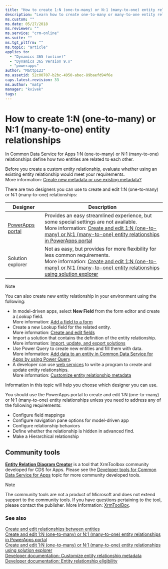 ```yaml
---
title: "How to create 1:N (one-to-many) or N:1 (many-to-one) entity relationships in PowerApps | MicrosoftDocs"
description: "Learn how to create one-to-many or many-to-one entity relationships"
ms.custom: ""
ms.date: 05/27/2018
ms.reviewer: ""
ms.service: "crm-online"
ms.suite: ""
ms.tgt_pltfrm: ""
ms.topic: "article"
applies_to: 
  - "Dynamics 365 (online)"
  - "Dynamics 365 Version 9.x"
  - "powerapps"
author: "Mattp123"
ms.assetid: 52c00707-b2bc-4950-abec-89baefd94f6e
caps.latest.revision: 33
ms.author: "matp"
manager: "kvivek"
tags: 
---
```

# How to create 1:N (one-to-many) or N:1 (many-to-one) entity relationships

In Common Data Service for Apps 1:N (one-to-many) or N:1 (many-to-one) relationships define how two entities are related to each other. 
  
Before you create a custom entity relationship, evaluate whether using an existing entity relationship would meet your requirements. <br />More information: [Create new metadata or use existing metadata?](create-edit-metadata.md#create-new-metadata-or-use-existing-metadata)

There are two designers you can use to create and edit 1:N (one-to-many) or N:1 (many-to-one) relationships:

|Designer| Description|
|--|--|
|[PowerApps portal](https://web.powerapps.com/?utm_source=padocs&utm_medium=linkinadoc&utm_campaign=referralsfromdoc)|Provides an easy streamlined experience, but some special settings are not available.<br />More information: [Create and edit 1:N (one-to-many) or N:1 (many-to-one) entity relationships in PowerApps portal](create-edit-1n-relationships-portal.md)|
|Solution explorer|Not as easy, but provides for more flexibility for less common requirements. <br />More information: [Create and edit 1:N (one-to-many) or N:1 (many-to-one) entity relationships using solution explorer](create-edit-1n-relationships-solution-explorer.md) |

> [!NOTE]
> You can also create new entity relationship in your environment using the following:
> - In model-driven apps, select **New Field** from the form editor and create a *Lookup* field. <br />More information: [Add a field to a form](../model-driven-apps/add-field-form.md)
> - Create a new Lookup field for the related entity. <br />More information: [Create and edit fields](create-edit-fields.md)
> - Import a solution that contains the definition of the entity relationship. <br />More information: [Import, update, and export solutions](import-update-export-solutions.md)
> - Use Power Query to create new entities and fill them with data. <br />More information: [Add data to an entity in Common Data Service for Apps by using Power Query](data-platform-cds-newentity-pq.md).
> - A developer can use [web services](../../developer/common-data-service/use-web-services.md#metadata-services) to write a program to create and update entity relationships. <br />More information: [Customize entity relationship metadata](https://docs.microsoft.com/dynamics365/customer-engagement/developer/customize-entity-relationship-metadata)

Information in this topic will help you choose which designer you can use. 

You should use the PowerApps portal to create and edit 1:N (one-to-many) or N:1 (many-to-one) entity relationships unless you need to address any of the following requirements:

- Configure field mappings
- Configure navigation pane options for model-driven app
- Configure relationship behaviors
- Define whether the relationship is hidden in advanced find.
- Make a Hierarchical relationship


## Community tools

**[Entity Relation Diagram Creator](https://www.xrmtoolbox.com/plugins/JourneyIntoCRM.XrmToolbox.ERDPlugin/)** is a tool that XrmToolbox community developed for CDS for Apps. Please see the [Developer tools for Common Data Service for Apps](https://docs.microsoft.com/dynamics365/customer-engagement/developer/developer-tools) topic for more community developed tools.

> [!NOTE]
> The community tools are not a product of Microsoft and does not extend support to the community tools. 
> If you have questions pertaining to the tool, please contact the publisher. More Information: [XrmToolBox](https://www.xrmtoolbox.com).

### See also

[Create and edit relationships between entities](create-edit-entity-relationships.md)<br />
[Create and edit 1:N (one-to-many) or N:1 (many-to-one) entity relationships in PowerApps portal](create-edit-1n-relationships-portal.md)<br />
[Create and edit 1:N (one-to-many) or N:1 (many-to-one) entity relationships using solution explorer](create-edit-1n-relationships-solution-explorer.md)<br />
[Developer documentation: Customize entity relationship metadata](/dynamics365/customer-engagement/developer/customize-entity-relationship-metadata)<br />
[Developer documentation: Entity relationship eligibility](/dynamics365/customer-engagement/developer/entity-relationship-eligibility)


